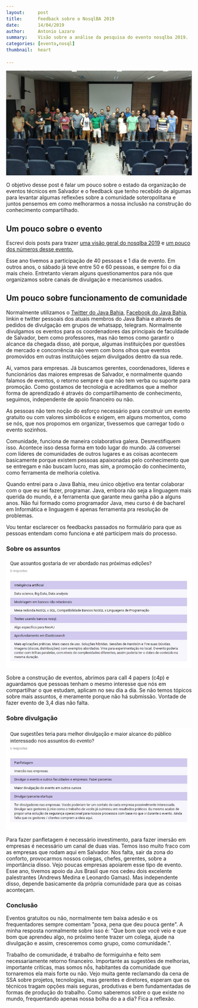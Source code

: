 ```yaml
---
layout:     post
title:      Feedback sobre o NosqlBA 2019
date:       14/04/2019
author:     Antonio Lazaro
summary:    Visão sobre a análise da pesquisa do evento nosqlba 2019.
categories: [evento,nosql]
thumbnail:  heart

---
```

![](/static/img/nosqlba-2019.jpeg)

O objetivo desse post é falar um pouco sobre o estado da organização de eventos técnicos em Salvador e o feedback que tenho recebido de algumas para levantar algumas reflexões sobre a comunidade soteropolitana e juntos pensemos em como melhorarmos a nossa inclusão na construção do conhecimento compartilhado.

## Um pouco sobre o evento
Escrevi dois posts para trazer <a href="https://javabahia.blogspot.com/2019/04/review-nosqlba-2019-06042019.html" target="_blank">uma visão geral do nosqlba 2019</a> e <a href="https://javabahia.blogspot.com/2019/04/numeros-nosqlba.html" target="_blank">um pouco dos números desse evento.</a>

Esse ano tivemos a participação de 40 pessoas e 1 dia de evento. Em outros anos, o sábado já teve entre 50 e 60 pessoas, e sempre foi o dia mais cheio. Entretanto vieram alguns questionamentos para nós que organizamos sobre canais de divulgação e mecanismos usados.

## Um pouco sobre funcionamento de comunidade

Normalmente utilizamos o <a href="https://twitter.com/javabahia" target="_blank">Twitter do Java Bahia,</a> <a href="https://www.facebook.com/javabahia" target="_blank"> Facebook do Java Bahia</a>, linkin e twitter pessoais dos atuais membros do Java Bahia e através de pedidos de divulgação em grupos de whatsapp, telegram. Normalmente divulgamos os eventos para os coordenadores das principais de faculdade de Salvador, bem como professores, mas não temos como garantir o alcance da chegada disso, até porque, algumas instituições por questões de mercado e concorrência não veem com bons olhos que eventos promovidos em outras instituições sejam divulgados dentro da sua rede.

Ai, vamos para empresas. Já buscamos gerentes, coordenadores, líderes e funcionários das maiores empresas de Salvador, e normalmente quando falamos de eventos, o retorno sempre é que não tem verba ou suporte para promoção. Como gostamos de tecnologia e acreditamos que a melhor forma de aprendizado é através do compartilhamento de conhecimento, seguimos, independente de apoio financeiro ou não.

As pessoas não tem noção do esforço necessário para construir um evento gratuito ou com valores simbólicos e exigem, em alguns momentos, como se nós, que nos propomos em organizar, tivessemos que carregar todo o evento sozinhos.

Comunidade, funciona de maneira colaborativa galera. Desmestifiquem isso. Acontece isso dessa forma em todo lugar do mundo. Já conversei com líderes de comunidades de outros lugares e as coisas acontecem basicamente porque existem pessoas apaixonadas pelo conhecimento que se entregam e não buscam lucro, mas sim, a promoção do conhecimento, como ferramenta de melhoria coletiva.

Quando entrei para o Java Bahia, meu único objetivo era tentar colaborar com o que eu sei fazer, programar. Java, embora não seja a linguagem mais querida do mundo, é a ferramenta que garante meu ganha pão a alguns anos. Não fui formado como programador Java, meu curso é de bacharel em Informática e linguagem é apenas ferramenta pra resolução de problemas.

Vou tentar esclarecer os feedbacks passados no formulário para que as pessoas entendam como funciona e até participem mais do processo.

### Sobre os assuntos

![](/static/img/assuntos-nosqlba.jpeg)

Sobre a construção de eventos, abrimos para call 4 papers (c4p) e aguardamos que pessoas tenham o mesmo interesse que nós em compartilhar o que estudam, aplicam no seu dia a dia. Se não temos tópicos sobre mais assuntos, é meramente porque não há submissão. Vontade de fazer evento de 3,4 dias não falta.

### Sobre divulgação

![](/static/img/divulgacao-nosql.jpeg)

Para fazer panfletagem é necessário investimento, para fazer imersão em empresas é necessário um canal de duas vias. Temos isso muito fraco com as empresas que rodam aqui em Salvador. Nos falta, sair da zona do conforto, provocarmos nossos colegas, chefes, gerentes, sobre a importância disso. Vejo poucas empresas apoiarem esse tipo de evento. Esse ano, tivemos apoio da Jus Brasil que nos cedeu dois excelente palestrantes (Andrews Medina e Leonardo Gamas). Mas independente disso, depende basicamente da própria comunidade para que as coisas aconteçam.

### Conclusão   

Eventos gratuitos ou não, normalmente tem baixa adesão e os frequentadores sempre comentam "poxa, pena que deu pouca gente". A minha resposta normalmente sobre isso é: "Que bom que você veio e que bom que aprendeu algo, no próximo tente trazer um colega, ajude na divulgação e assim, cresceremos como grupo, como comunidade.".

Trabalho de comunidade, é trabalho de formiguinha e feito sem necessariamente retorno financeiro. Importante as sugestões de melhorias, importante críticas, mas somos nṍs, habitantes da comunidade que tornaremos ela mais forte ou não. Vejo muita gente reclamando da cena de SSA sobre projetos, tecnologias, mas gerentes e diretores, esperam que os técnicos tragam opções mais seguras, produtivas e bem fundamentadas de formas de produção do trabalho. Como saberemos sobre o que existe no mundo, frequentando apenas nossa bolha do a a dia? Fica a reflexão.


